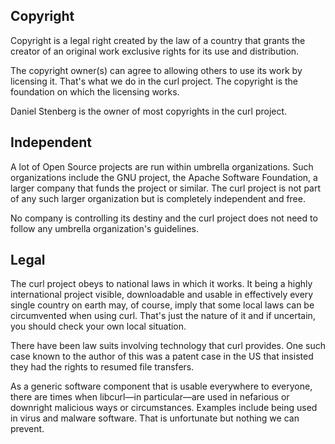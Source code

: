 ## Copyright

Copyright is a legal right created by the law of a country that grants the
creator of an original work exclusive rights for its use and distribution.

The copyright owner(s) can agree to allowing others to use its work by
licensing it. That's what we do in the curl project. The copyright is the
foundation on which the licensing works.

Daniel Stenberg is the owner of most copyrights in the curl project.

## Independent

A lot of Open Source projects are run within umbrella organizations. Such
organizations include the GNU project, the Apache Software Foundation, a
larger company that funds the project or similar. The curl project is not part
of any such larger organization but is completely independent and free.

No company is controlling its destiny and the curl project does not need to
follow any umbrella organization's guidelines.

## Legal

The curl project obeys to national laws in which it works. It being a highly
international project visible, downloadable and usable in effectively every
single country on earth may, of course, imply that some local laws can be
circumvented when using curl. That's just the nature of it and if uncertain,
you should check your own local situation.

There have been law suits involving technology that curl provides. One such
case known to the author of this was a patent case in the US that insisted
they had the rights to resumed file transfers.

As a generic software component that is usable everywhere to everyone, there
are times when libcurl—in particular—are used in nefarious or downright
malicious ways or circumstances. Examples include being used in virus and
malware software. That is unfortunate but nothing we can prevent.

